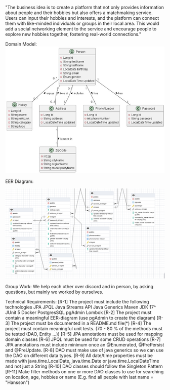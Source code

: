 "The business idea is to create a platform that not only provides information 
about people and their hobbies but also offers a matchmaking service. 
Users can input their hobbies and interests, and the platform can connect 
them with like-minded individuals or groups in their local area. 
This would add a social networking element to the service and encourage 
people to explore new hobbies together, fostering real-world connections."


Domain Model:
![img.png](img.png)

EER Diagram:

![img_1.png](img_1.png)



Group Work: 
We help each other over discord and in person, by asking questions, 
but mainly we worked by ourselves.


Technical Requirements:
    [R-1] The project must include the following technologies
        JPA
        JPQL
        Java Streams API
        Java Generics
        Maven
        JDK 17^
        JUnit 5
        Docker
        PostgresSQL
        pgAdmin
        Lombok
    [R-2] The project must contain a meaningful EER-diagram (use pgAdmin to create the diagram)
    [R-3] The project must be documented in a README.md file(*)
    [R-4] The project must contain meaningful unit tests. (70 - 80 % of the methods must be tested (DAO, Entity ...))
    [R-5] JPA annotations must be used for mapping domain classes
    [R-6] JPQL must be used for some CRUD operations
    [R-7] JPA annotations must include minimum once an @Enumerated, @PrePersist and @PreUpdate.
    [R-8] DAO must make use of java generics so we can use the DAO on different data types.
    [R-9] All date/time properties must be made with java.time.LocalDate, java.time.Date or java.time.LocalDateTime and not just a String
    [R-10] DAO classes should follow the Singleton Pattern
    [R-11] Make filter methods on one or more DAO classes to use for searching on location, age, hobbies or name (E.g. find all people with last name = "Hansson")



